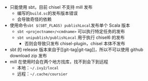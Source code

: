 - 只能使用 sbt，目前 chisel 不支持 mill 发布
  - 编写的`build.sc`的发布版本错误
  - 会导致奇怪的依赖
- 使用命令`sbt $(SBT_FLAGS) publishLocal`发布单个 Scala 版本
  - `sbt <projectname>/<cmdname>` 可以执行特定任务的发布
  - `sbt unipublish/publishLocal` 用于执行 chisel6 的发布
    - 否则会导致只发布 chisel-plugin，chisel 本体不发布
- sbt 的 release 版本来自于[[git-tag|git-tag]]，所以不可以使用 github download zip 发布
- mill 在使用时会在两个地方找库，找不到会下到远程
  - 本地：`~/.ivy2/local`
  - 远程：`~/.cache/coursier`
